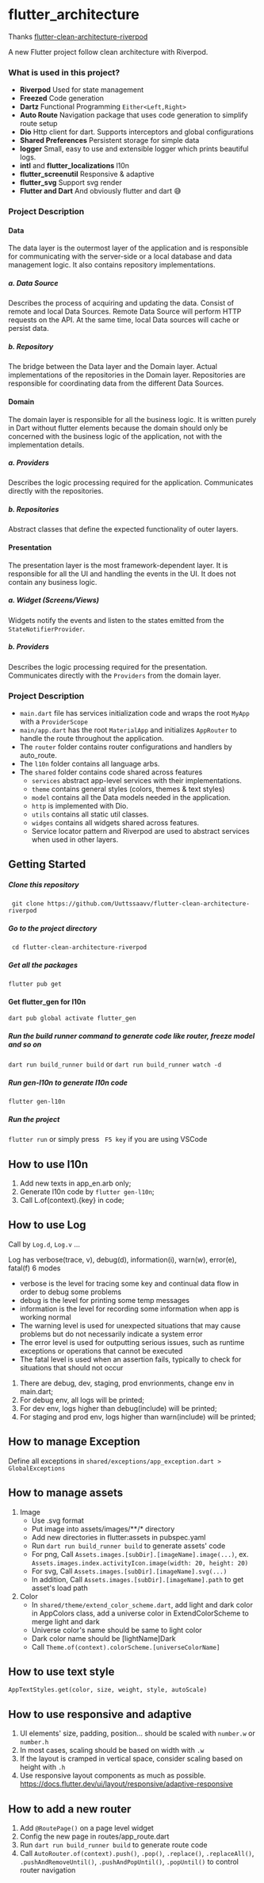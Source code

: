 # flutter_architecture

Thanks [flutter-clean-architecture-riverpod](https://github.com/Uuttssaavv/flutter-clean-architecture-riverpod)

A new Flutter project follow clean architecture with Riverpod.

### What is used in this project?

- **Riverpod**
  Used for state management
- **Freezed**
  Code generation
- **Dartz**
  Functional Programming `Either<Left,Right>`
- **Auto Route**
  Navigation package that uses code generation to simplify route setup
- **Dio**
  Http client for dart. Supports interceptors and global configurations
- **Shared Preferences**
  Persistent storage for simple data
- **logger**
  Small, easy to use and extensible logger which prints beautiful logs.
- **intl** and **flutter_localizations**
  l10n
- **flutter_screenutil**
  Responsive & adaptive
- **flutter_svg**
  Support svg render
- **Flutter and Dart**
  And obviously flutter and dart 😅

### Project Description

#### Data

The data layer is the outermost layer of the application and is responsible for communicating with the server-side or a local database and data management logic. It also contains repository implementations.

##### a. Data Source

Describes the process of acquiring and updating the data.
Consist of remote and local Data Sources. Remote Data Source will perform HTTP requests on the API. At the same time, local Data sources will cache or persist data.

##### b. Repository

The bridge between the Data layer and the Domain layer.
Actual implementations of the repositories in the Domain layer. Repositories are responsible for coordinating data from the different Data Sources.

#### Domain

The domain layer is responsible for all the business logic. It is written purely in Dart without flutter elements because the domain should only be concerned with the business logic of the application, not with the implementation details.

##### a. Providers

Describes the logic processing required for the application.
Communicates directly with the repositories.

##### b. Repositories

Abstract classes that define the expected functionality of outer layers.

#### Presentation

The presentation layer is the most framework-dependent layer. It is responsible for all the UI and handling the events in the UI. It does not contain any business logic.

##### a. Widget (Screens/Views)

Widgets notify the events and listen to the states emitted from the `StateNotifierProvider`.

##### b. Providers

Describes the logic processing required for the presentation.
Communicates directly with the `Providers` from the domain layer.

### Project Description

- `main.dart` file has services initialization code and wraps the root `MyApp` with a `ProviderScope`
- `main/app.dart` has the root `MaterialApp` and initializes `AppRouter` to handle the route throughout the application.
- The `router` folder contains router configurations and handlers by auto_route.
- The `l10n` folder contains all language arbs.
- The `shared` folder contains code shared across features
  - `services` abstract app-level services with their implementations.
  - `theme` contains general styles (colors, themes & text styles)
  - `model` contains all the Data models needed in the application.
  - `http` is implemented with Dio.
  - `utils` contains all static util classes.
  - `widges` contains all widgets shared across features.
  - Service locator pattern and Riverpod are used to abstract services when used in other layers.

## Getting Started

##### Clone this repository

` git clone https://github.com/Uuttssaavv/flutter-clean-architecture-riverpod`

##### Go to the project directory

` cd flutter-clean-architecture-riverpod`

##### Get all the packages

`flutter pub get`

#### Get flutter_gen for l10n

`dart pub global activate flutter_gen`

##### Run the build runner command to generate code like router, freeze model and so on

`dart run build_runner build` or `dart run build_runner watch -d`

##### Run gen-l10n to generate l10n code
`flutter gen-l10n`

##### Run the project

`flutter run` or simply press ` F5 key` if you are using VSCode


## How to use l10n
1. Add new texts in app_en.arb only;
2. Generate l10n code by `flutter gen-l10n`;
3. Call L.of(context).{key} in code;

## How to use Log

Call by `Log.d`, `Log.v` ...

Log has verbose(trace, v), debug(d), information(i), warn(w), error(e), fatal(f) 6 modes

* verbose is the level for tracing some key and continual data flow in order to debug some problems
* debug is the level for printing some temp messages
* information is the level for recording some information when app is working normal
* The warning level is used for unexpected situations that may cause problems but do not necessarily indicate a system error
* The error level is used for outputting serious issues, such as runtime exceptions or operations that cannot be executed
* The fatal level is used when an assertion fails, typically to check for situations that should not occur

1. There are debug, dev, staging, prod envrionments, change env in main.dart;
2. For debug env, all logs will be printed;
3. For dev env, logs higher than debug(include) will be printed;
4. For staging and prod env, logs higher than warn(include) will be printed;

## How to manage Exception

Define all exceptions in `shared/exceptions/app_exception.dart > GlobalExceptions`

## How to manage assets

1. Image
   * Use .svg format
   * Put image into assets/images/**/* directory
   * Add new directories in flutter:assets in pubspec.yaml
   * Run `dart run build_runner build` to generate assets' code
   * For png, Call `Assets.images.[subDir].[imageName].image(...)`, ex. `Assets.images.index.activityIcon.image(width: 20, height: 20)`
   * For svg, Call `Assets.images.[subDir].[imageName].svg(...)`
   * In addition, Call `Assets.images.[subDir].[imageName].path` to get asset's load path
2. Color
   * In `shared/theme/extend_color_scheme.dart`, add light and dark color in AppColors class, add a universe color in ExtendColorScheme to merge light and dark
   * Universe color's name should be same to light color
   * Dark color name should be [lightName]Dark
   * Call `Theme.of(context).colorScheme.[universeColorName]`

## How to use text style

`AppTextStyles.get(color, size, weight, style, autoScale)`


## How to use responsive and adaptive

1. UI elements' size, padding, position... should be scaled with `number.w` or `number.h`
2. In most cases, scaling should be based on width with `.w`
3. If the layout is cramped in vertical space, consider scaling based on height with `.h`
4. Use responsive layout components as much as possible. https://docs.flutter.dev/ui/layout/responsive/adaptive-responsive

## How to add a new router

1. Add `@RoutePage()` on a page level widget
2. Config the new page in routes/app_route.dart
3. Run `dart run build_runner build` to generate route code
4. Call `AutoRouter.of(context).push()`, `.pop()`, `.replace()`, `.replaceAll()`, `.pushAndRemoveUntil()`, `.pushAndPopUntil()`, `.popUntil()` to control router navigation